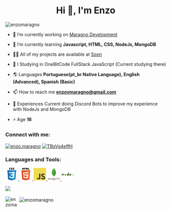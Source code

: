 <h1 align="center">Hi 👋, I'm Enzo</h1>

<p align="left"> <img src="https://komarev.com/ghpvc/?username=enzomaragno&label=Profile%20views&color=0e75b6&style=flat" alt="enzomaragno" /> </p>

- 🔭 I’m currently working on [Maragno Development](https://discord.gg/TBsVg4effH)

- 🌱 I’m currently learning **Javascript, HTML, CSS, NodeJs, MongoDB**

- 👨‍💻 All of my projects are available at [Soon](Soon)

- 📝 I Studying in OneBitCode FullStack JavaScript (Current studying there)

- 🌎 Languages **Portuguese(pt_br Native Language), English (Advanced), Spanish (Basic)**

- 📫 How to reach me **enzovmaragno@gmail.com**

- 📄 Experiences Current doing Discord Bots to improve my experience with NodeJs and MongoDB

- ⚡ Age **16**

<h3 align="left">Connect with me:</h3>
<p align="left">
<a href="https://instagram.com/enzo.maragno" target="blank"><img align="center" src="https://raw.githubusercontent.com/rahuldkjain/github-profile-readme-generator/master/src/images/icons/Social/instagram.svg" alt="enzo.maragno" height="30" width="40" /></a>
<a href="https://discord.gg/TBsVg4effH" target="blank"><img align="center" src="https://raw.githubusercontent.com/rahuldkjain/github-profile-readme-generator/master/src/images/icons/Social/discord.svg" alt="TBsVg4effH" height="30" width="40" /></a>
</p>

<h3 align="left">Languages and Tools:</h3>
<p align="left"> <a href="https://www.w3schools.com/css/" target="_blank" rel="noreferrer"> <img src="https://raw.githubusercontent.com/devicons/devicon/master/icons/css3/css3-original-wordmark.svg" alt="css3" width="40" height="40"/> </a> <a href="https://www.w3.org/html/" target="_blank" rel="noreferrer"> <img src="https://raw.githubusercontent.com/devicons/devicon/master/icons/html5/html5-original-wordmark.svg" alt="html5" width="40" height="40"/> </a> <a href="https://developer.mozilla.org/en-US/docs/Web/JavaScript" target="_blank" rel="noreferrer"> <img src="https://raw.githubusercontent.com/devicons/devicon/master/icons/javascript/javascript-original.svg" alt="javascript" width="40" height="40"/> </a> <a href="https://www.mongodb.com/" target="_blank" rel="noreferrer"> <img src="https://raw.githubusercontent.com/devicons/devicon/master/icons/mongodb/mongodb-original-wordmark.svg" alt="mongodb" width="40" height="40"/> </a> <a href="https://nodejs.org" target="_blank" rel="noreferrer"> <img src="https://raw.githubusercontent.com/devicons/devicon/master/icons/nodejs/nodejs-original-wordmark.svg" alt="nodejs" width="40" height="40"/> </a> </p>
<img src="https://git-scm.com/images/logos/downloads/Git-Icon-1788C.png">
<p><img  width="40" height="40" align="left" src="https://github-readme-stats.vercel.app/api/top-langs?username=enzomaragno&show_icons=true&locale=en&layout=compact" alt="enzomaragno" /></p>

<p>&nbsp;<img align="center" src="https://github-readme-stats.vercel.app/api?username=enzomaragno&show_icons=true&locale=en" alt="enzomaragno" /></p>
